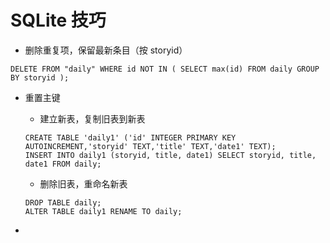# SQLite 技巧

- 删除重复项，保留最新条目（按 storyid）

```
DELETE FROM "daily" WHERE id NOT IN ( SELECT max(id) FROM daily GROUP BY storyid );
```

- 重置主键

  - 建立新表，复制旧表到新表

  ```
  CREATE TABLE 'daily1' ('id' INTEGER PRIMARY KEY AUTOINCREMENT,'storyid' TEXT,'title' TEXT,'date1' TEXT);
  INSERT INTO daily1 (storyid, title, date1) SELECT storyid, title, date1 FROM daily;
  ```

  - 删除旧表，重命名新表

  ```
  DROP TABLE daily;
  ALTER TABLE daily1 RENAME TO daily;
  ```

- 
